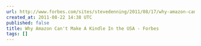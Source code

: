 ```yaml
---
url: http://www.forbes.com/sites/stevedenning/2011/08/17/why-amazon-cant-make-a-kindle-in-the-usa/
created_at: 2011-08-22 14:38 UTC
published: false
title: Why Amazon Can't Make A Kindle In the USA - Forbes
tags: []
---
```



